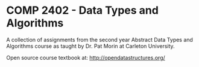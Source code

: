 COMP 2402 - Data Types and Algorithms
========
A collection of assignments from the second year Abstract Data Types and Algorithms course as taught by Dr. Pat Morin at Carleton University.

Open source course textbook at: http://opendatastructures.org/
